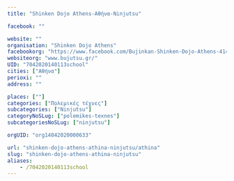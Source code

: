 ```yaml
---
title: "Shinken Dojo Athens-Αθήνα-Ninjutsu"

facebook: ""

website: ""
organisation: "Shinken Dojo Athens"
facebookorg: "https://www.facebook.com/Bujinkan-Shinken-Dojo-Athens-41448456323"
websiteorg: "www.bujutsu.gr/"
UID: "7042020140113school"
cities: ["Αθήνα"]
perioxi: ""
address: ""

places: [""]
categories: ["Πολεμικές τέχνες"]
subcategories: ["Ninjutsu"]
categoryNoSLug: ["polemikes-texnes"]
subcategoriesNoSLug: ["ninjutsu"]

orgUID: "org14042020000633"

url: "shinken-dojo-athens-athina-ninjutsu/athina"
slug: "shinken-dojo-athens-athina-ninjutsu"
aliases:
    - /7042020140113school
---
```





